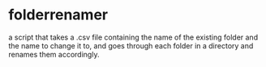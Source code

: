 # folderrenamer
a script that takes a .csv file containing the name of the existing folder and the name to change it to, and goes through each folder in a directory and renames them accordingly.
